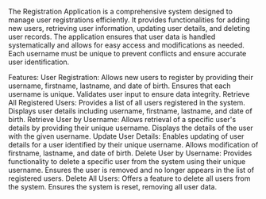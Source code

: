 
The Registration Application is a comprehensive system designed to manage user registrations efficiently. It provides functionalities for adding new users, retrieving user information, updating user details, and deleting user records. The application ensures that user data is handled systematically and allows for easy access and modifications as needed. Each username must be unique to prevent conflicts and ensure accurate user identification.

Features:
User Registration:
Allows new users to register by providing their username, firstname, lastname, and date of birth.
Ensures that each username is unique.
Validates user input to ensure data integrity.
Retrieve All Registered Users:
Provides a list of all users registered in the system.
Displays user details including username, firstname, lastname, and date of birth.
Retrieve User by Username:
Allows retrieval of a specific user's details by providing their unique username.
Displays the details of the user with the given username.
Update User Details:
Enables updating of user details for a user identified by their unique username.
Allows modification of firstname, lastname, and date of birth.
Delete User by Username:
Provides functionality to delete a specific user from the system using their unique username.
Ensures the user is removed and no longer appears in the list of registered users.
Delete All Users:
Offers a feature to delete all users from the system.
Ensures the system is reset, removing all user data.
